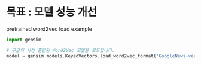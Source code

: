 # 목표 : 모델 성능 개선

pretrained word2vec load example
```python
import gensim

# 구글의 사전 훈련된 Word2Vec 모델을 로드합니다.
model = gensim.models.KeyedVectors.load_word2vec_format('GoogleNews-vectors-negative300.bin 파일 경로', binary=True) 
```
